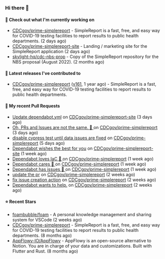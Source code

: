 ### Hi there 👋

#### 🚀 Check out what I'm currently working on

- [CDCgov/prime-simplereport](https://github.com/CDCgov/prime-simplereport) - SimpleReport is a fast, free, and easy way for COVID-19 testing facilities to report results to public health departments. (2 days ago)
- [CDCgov/prime-simplereport-site](https://github.com/CDCgov/prime-simplereport-site) - Landing / marketing site for the SimpleReport application (2 days ago)
- [skylight-hq/cdc-nbs-prop](https://github.com/skylight-hq/cdc-nbs-prop) - Copy of the SimpleReport repository for the NBS proposal (August 2022). (2 months ago)

#### 🔭 Latest releases I've contributed to

- [CDCgov/prime-simplereport](https://github.com/CDCgov/prime-simplereport) ([v161](https://github.com/CDCgov/prime-simplereport/releases/tag/v161), 1 year ago) - SimpleReport is a fast, free, and easy way for COVID-19 testing facilities to report results to public health departments.

#### 🔨 My recent Pull Requests

- [Update dependabot.yml](https://github.com/CDCgov/prime-simplereport-site/pull/379) on [CDCgov/prime-simplereport-site](https://github.com/CDCgov/prime-simplereport-site) (3 days ago)
- [Oh, PRs and Issues are not the same. :thinking: ](https://github.com/CDCgov/prime-simplereport/pull/4551) on [CDCgov/prime-simplereport](https://github.com/CDCgov/prime-simplereport) (3 days ago)
- [disable cypress test until data issues are fixed](https://github.com/CDCgov/prime-simplereport/pull/4512) on [CDCgov/prime-simplereport](https://github.com/CDCgov/prime-simplereport) (5 days ago)
- [Dependabot wishes the best for you](https://github.com/CDCgov/prime-simplereport-site/pull/370) on [CDCgov/prime-simplereport-site](https://github.com/CDCgov/prime-simplereport-site) (1 week ago)
- [Dependabot loves IaC :robot: ](https://github.com/CDCgov/prime-simplereport/pull/4446) on [CDCgov/prime-simplereport](https://github.com/CDCgov/prime-simplereport) (1 week ago)
- [Dependabot cares :robot: ](https://github.com/CDCgov/prime-simplereport/pull/4445) on [CDCgov/prime-simplereport](https://github.com/CDCgov/prime-simplereport) (1 week ago)
- [Dependabot has issues :robot: ](https://github.com/CDCgov/prime-simplereport/pull/4444) on [CDCgov/prime-simplereport](https://github.com/CDCgov/prime-simplereport) (1 week ago)
- [update the pr](https://github.com/CDCgov/prime-simplereport/pull/4421) on [CDCgov/prime-simplereport](https://github.com/CDCgov/prime-simplereport) (2 weeks ago)
- [fix issue creation action](https://github.com/CDCgov/prime-simplereport/pull/4418) on [CDCgov/prime-simplereport](https://github.com/CDCgov/prime-simplereport) (2 weeks ago)
- [Dependabot wants to help.](https://github.com/CDCgov/prime-simplereport/pull/4413) on [CDCgov/prime-simplereport](https://github.com/CDCgov/prime-simplereport) (2 weeks ago)

#### ⭐ Recent Stars

- [foambubble/foam](https://github.com/foambubble/foam) - A personal knowledge management and sharing system for VSCode (2 weeks ago)
- [CDCgov/prime-simplereport](https://github.com/CDCgov/prime-simplereport) - SimpleReport is a fast, free, and easy way for COVID-19 testing facilities to report results to public health departments. (8 months ago)
- [AppFlowy-IO/AppFlowy](https://github.com/AppFlowy-IO/AppFlowy) - AppFlowy is an open-source alternative to Notion. You are in charge of your data and customizations. Built with Flutter and Rust. (8 months ago)
